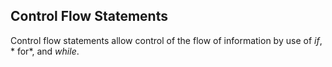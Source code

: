 ## Control Flow Statements

Control flow statements allow control of the flow of information by use of *if*, * for*, and *while*.  
